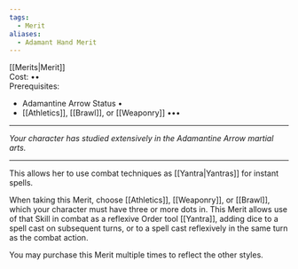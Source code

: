 ```yaml
---
tags:
  - Merit
aliases:
  - Adamant Hand Merit
---
```


[[Merits|Merit]]\
Cost: ••\
Prerequisites:
- Adamantine Arrow Status •
- [[Athletics]], [[Brawl]], or [[Weaponry]] •••

---

_Your character has studied extensively in the Adamantine Arrow martial arts._

---

This allows her to use combat techniques as [[Yantra|Yantras]] for instant spells.

When taking this Merit, choose [[Athletics]], [[Weaponry]], or [[Brawl]], which your character must have three or more dots in. This Merit allows use of that Skill in combat as a reflexive Order tool [[Yantra]], adding dice to a spell cast on subsequent turns, or to a spell cast reflexively in the same turn as the combat action.

You may purchase this Merit multiple times to reflect the other styles.